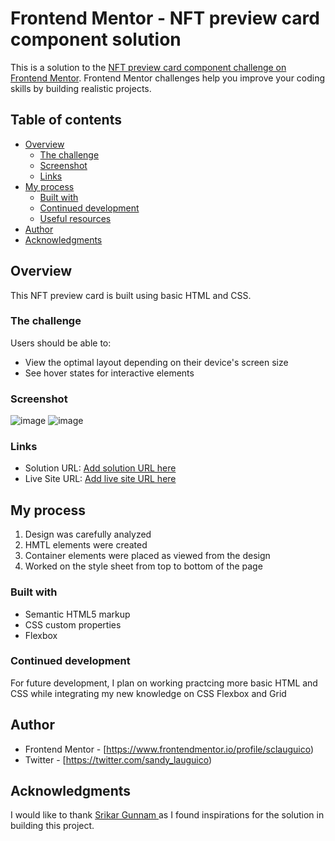# Frontend Mentor - NFT preview card component solution

This is a solution to the [NFT preview card component challenge on Frontend Mentor](https://www.frontendmentor.io/challenges/nft-preview-card-component-SbdUL_w0U). Frontend Mentor challenges help you improve your coding skills by building realistic projects.

## Table of contents

- [Overview](#overview)
  - [The challenge](#the-challenge)
  - [Screenshot](#screenshot)
  - [Links](#links)
- [My process](#my-process)
  - [Built with](#built-with)
  - [Continued development](#continued-development)
  - [Useful resources](#useful-resources)
- [Author](#author)
- [Acknowledgments](#acknowledgments)

## Overview
<p> This NFT preview card is built using basic HTML and CSS. </p>

### The challenge

Users should be able to:

- View the optimal layout depending on their device's screen size
- See hover states for interactive elements

### Screenshot
![image](https://user-images.githubusercontent.com/67311751/156299518-31181985-ee39-4301-9047-8c46c69b4f18.png)
![image](https://user-images.githubusercontent.com/67311751/156299571-f52c0f08-976e-4d6c-97bd-ef2725ceba84.png)

### Links

- Solution URL: [Add solution URL here](https://https://github.com/sclauguico/nft-preview-card)
- Live Site URL: [Add live site URL here](https://sclauguico.github.io/nft-preview-card/)

## My process
1. Design was carefully analyzed
2. HMTL elements were created
3. Container elements were placed as viewed from the design
4. Worked on the style sheet from top to bottom of the page

### Built with

- Semantic HTML5 markup
- CSS custom properties
- Flexbox


### Continued development

For future development, I plan on working practcing more basic HTML and CSS while integrating my new knowledge on CSS Flexbox and Grid


## Author

- Frontend Mentor - [https://www.frontendmentor.io/profile/sclauguico)
- Twitter - [https://twitter.com/sandy_lauguico)

## Acknowledgments

I would like to thank <a href="https://srikargunnam.com/">Srikar Gunnam </a>as I found inspirations for the solution in building this project.
